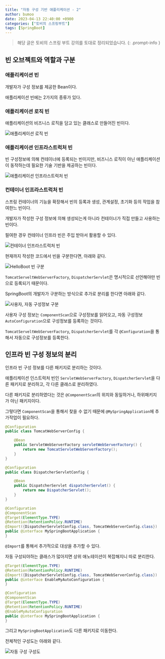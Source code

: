 ```yaml
---
title: "자동 구성 기반 애플리케이션 - 2"
author: bumoo
date: 2023-04-13 22:40:00 +0900
categories: ["토비의 스프링부트"]
tags: [SpringBoot]
---
```


> 해당 글은 토비의 스프링 부트 강의를 토대로 정리되었습니다.
{: .prompt-info }

## 빈 오브젝트와 역할과 구분

### 애플리케이션 빈
개발자가 구성 정보를 제공한 Bean이다.

애플리케이션 빈에는 2가지의 종류가 있다.

### 애플리케이션 로직 빈

애플리케이션의 비즈니스 로직을 담고 있는 클래스로 만들어진 빈이다.

![애플리케이션 로직 빈](https://user-images.githubusercontent.com/61149599/231668672-3122b17d-697b-4d5e-a77d-a67f7c7d0493.png)

### 애플리케이션 인프라스트럭처 빈

빈 구성정보에 의해 컨테이너에 등록되는 빈이지만, 비즈니스 로직이 아닌 애플리케이션이 동작하는데 필요한 기술 기반을 제공하는 빈이다.

![애플리케이션 인프라스트럭처 빈](https://user-images.githubusercontent.com/61149599/231668765-58ae060e-8605-45a4-a58c-6d9c003e3b35.png)

### 컨테이너 인프라스트럭처 빈

스프링 컨테이너의 기능을 확장해서 빈의 등록과 생성, 관계설정, 초기화 등의 작업을 참여한느 빈이다.

개발자가 작성한 구성 정보에 의해 생성되는게 아니라 컨테이너가 직접 만들고 사용하는 빈이다.

필여한 경우 컨테이너 인프라 빈은 주입 받아서 활용할 수 있다.

![컨테이너 인프라스트럭처 빈](https://user-images.githubusercontent.com/61149599/231668827-2a99ef5b-adf2-409b-87ca-027b9363e251.png)

현재까지 작성한 코드에서 빈을 구분한다면, 아래와 같다.

![HelloBoot 빈 구분](https://user-images.githubusercontent.com/61149599/231672777-4dadaa24-6cf3-46fb-bf65-304dd69d7e6b.png)

`TomcatServeltWebServerFactory`, `DispatcherServlet`은 명시적으로 선언해야만 빈으로 등록되기 때문이다.

SpringBoot의 개발자가 구분하는 방식으로 추가로 분리를 한다면 아래와 같다.

![사용자, 자동 구성정보 구분](https://user-images.githubusercontent.com/61149599/231674359-54b9d2b3-ffdd-4bbd-9d2b-9b9cb4c4ab19.png)

사용자 구성 정보는 `ComponentScan`으로 구성정보를 읽어오고, 자동 구성정보 `AutoConfiguration`으로 구성정보를 등록하는 것이다.

`TomcatServeltWebServerFactory`, `DispatcherServlet`를 각 `@Configuration`을 통해서 자동으로 구성정보를 등록한다.

## 인프라 빈 구성 정보의 분리

인프라 빈 구성 정보를 다른 패키지로 분리하는 것이다.

애플리케이션 인스트럭처 빈인 `ServletWebServerFactory`, `DispatcherServlet`을 다른 패키지로 분리하고, 각 다른 클래스로 분리하였다.

다른 패키지로 분리하였다는 것은 `@ComponentScan`의 위치와 동일하거나, 하위패키지가 아닌 패키지이다.

그렇다면 `ComponentScan`을 통해서 찾을 수 없기 때문에 `@MySpringApplication`에 추가작업이 필요하다.

```java
@Configuration
public class TomcatWebServerConfig {

    @Bean
    public ServletWebServerFactory servletWebServerFactory() {
        return new TomcatServletWebServerFactory();
    }
}

@Configuration
public class DispatcherServletConfig {

    @Bean
    public DispatcherServlet dispatcherServlet() {
        return new DispatcherServlet();
    }
}

@Configuration
@ComponentScan
@Target(ElementType.TYPE)
@Retention(RetentionPolicy.RUNTIME)
@Import({DispatcherServletConfig.class, TomcatWebServerConfig.class})
public @interface MySpringBootApplication {
}
```

`@Import`를 통해서 추가적으로 대상을 추가할 수 있다.

자동 구성되야하는 클래스가 많아지면 상위 애노테이션이 복잡해지니 따로 분리한다.

```java
@Target(ElementType.TYPE)
@Retention(RetentionPolicy.RUNTIME)
@Import({DispatcherServletConfig.class, TomcatWebServerConfig.class})
public @interface EnableMyAutoConfiguration {
}

@Configuration
@ComponentScan
@Target(ElementType.TYPE)
@Retention(RetentionPolicy.RUNTIME)
@EnableMyAutoConfiguration
public @interface MySpringBootApplication {
}
```

그리고 `MySpringBootApplication`도 다른 패키지로 이동한다.

전체적인 구성도는 아래와 같다.

![자동 구성 구성도](https://user-images.githubusercontent.com/61149599/231715029-39ed9a70-573d-4e85-8977-d4edcd846ebf.png)
